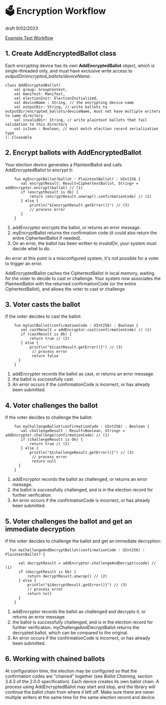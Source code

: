 # 🗳 Encryption Workflow

draft 9/02/2023

[Example Test Workflow](../egklib/src/jvmMain/kotlin/electionguard/cli/RunExampleEncryption.kt)

## 1. Create AddEncryptedBallot class

Each encrypting device has its own **AddEncryptedBallot** object, which is single-threaded only,
and must have exclusive write access to _outputDir/encrypted_ballots/deviceName_.

```
class AddEncryptedBallot(
    val group: GroupContext,
    val manifest: Manifest,
    val electionInit: ElectionInitialized,
    val deviceName : String, // the encrypting device name
    val outputDir: String, // write ballots to outputDir/encrypted_ballots/deviceName, must not have multiple writers to same directory
    val invalidDir: String, // write plaintext ballots that fail validation to this directory
    val isJson : Boolean, // must match election record serialization type
): Closeable 
```

## 2. Encrypt ballots with AddEncryptedBallot

Your election device generates a PlaintextBallot and calls AddEncryptedBallot to encrypt it:

````
    fun myEncryptBallot(ballot : PlaintextBallot) : UInt256 {
       val encryptResult: Result<CiphertextBallot, String> = addEncryptor.encrypt(ballot) // (1)
       if (encryptResult is Ok) {
           return (encryptResult.unwrap().confirmationCode) // (2)
       } else {
           println("${encryptResult.getError()}") // (3)
           // process error
       }
    }
````

   1. addEncryptor encrypts the ballot, or returns an error message.
   2. myEncryptBallot returns the confirmation code (it could also return the entire CiphertextBallot if needed).
   3. On an error, the ballot has been written to invalidDir, your system must decide what to do.

An error at this point is a misconfigured system, it's not possible for a voter to trigger an error.

AddEncryptedBallot caches the CiphertextBallot in local memory, waiting for the voter to decide to cast or challenge.
Your system now associates the PlaintextBallot with the returned confirmationCode (or the entire CiphertextBallot),
and allows the voter to cast or challenge

## 3. Voter casts the ballot

If the voter decides to cast the ballot:

````
    fun myCastBallot(confirmationCode : UInt256) : Boolean {
       val castResult = addEncryptor.cast(confirmationCode) // (1)
       if (castResult is Ok) {
           return true // (2)
       } else {
           println("${castResult.getError()}") // (3)
            // process error
            return false
      }
    }
````

   1. addEncryptor records the ballot as cast, or returns an error message.
   2. the ballot is successfully cast.
   3. An error occurs if the confirmationCode is incorrect, or has already been submitted.

## 4. Voter challenges the ballot

If the voter decides to challenge the ballot:

````
    fun myChallengeBallot(confirmationCode : UInt256) : Boolean {
       val challengeResult : Result<Boolean, String> = addEncryptor.challenge(confirmationCode) // (1)
       if (challengeResult is Ok) {
           return true // (2)
       } else {
           println("${challengeResult.getError()}") // (3)
            // process error
            return null
      }
    }
````

  1. addEncryptor records the ballot as challenged, or returns an error message.
  2. the ballot is successfully challenged, and is in the election record for further verification.
  3. An error occurs if the confirmationCode is incorrect, or has already been submitted.

## 5. Voter challenges the ballot and get an immediate decryption

If the voter decides to challenge the ballot and get an immediate decryption:

````
  fun myChallengeAndDecryptBallot(confirmationCode : UInt256) : PlaintextBallot? {

      val decryptResult = addEncryptor.challengeAndDecrypt(ccode) // (1)
      if (decryptResult is Ok) {
          return decryptResult.unwrap() // (2)
      } else {
          println("${decryptResult.getError()}") // (3)
          // process error
          return null
      }
    }
````

   1. addEncryptor records the ballot as challenged and decrypts it, or returns an error message.
   2. the ballot is successfully challenged, and is in the election record for further verification.
      myChallengeAndDecryptBallot returns the decrypted ballot, which can be compared to the original.
   3. An error occurs if the confirmationCode is incorrect, or has already been submitted.

## 6. Working with chained ballots

At configuration time, the election may be configured so that the confirmation codes are "chained" together
(see _Ballot Chaining_, section 3.4.3 of the 2.0.0 specification). Each device creates its own ballot chain.
A process using AddEncryptedBallot may start and stop, and the library will continue the ballot chain from where
it left off. Make sure there are never multiple writers at the same time for the same election record and device.


